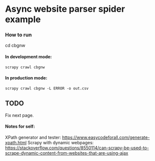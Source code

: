 # Async website parser spider example

### How to run

cd cbgnw

#### In development mode:

    scrapy crawl cbgnw

#### In production mode:

    scrapy crawl cbgnw -L ERROR -o out.csv

## TODO
Fix next page.

#### Notes for self:
XPath generator and tester: https://www.easycodeforall.com/generate-xpath.html
Scrapy with dynamic webpages: https://stackoverflow.com/questions/8550114/can-scrapy-be-used-to-scrape-dynamic-content-from-websites-that-are-using-ajax
